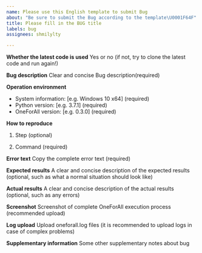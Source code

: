 ```yaml
---
name: Please use this English template to submit Bug
about: "Be sure to submit the Bug according to the template\U0001F64F"
title: Please fill in the BUG title
labels: bug
assignees: shmilylty

---
```


**Whether the latest code is used**
Yes or no (if not, try to clone the latest code and run again!)

**Bug description**
Clear and concise Bug description(required)

**Operation environment**
 - System information: [e.g. Windows 10 x64] (required)
 - Python version: [e.g. 3.7.1] (required)
 - OneForAll version: [e.g. 0.3.0] (required)
 
**How to reproduce**
1. Step (optional)

2. Command (required)

**Error text**
Copy the complete error text (required)

**Expected results**
A clear and concise description of the expected results (optional, such as what a normal situation should look like)

**Actual results**
A clear and concise description of the actual results (optional, such as any errors)

**Screenshot**
Screenshot of complete OneForAll execution process (recommended upload)

**Log upload**
Upload oneforall.log files (it is recommended to upload logs in case of complex problems)

**Supplementary information**
Some other supplementary notes about bug
